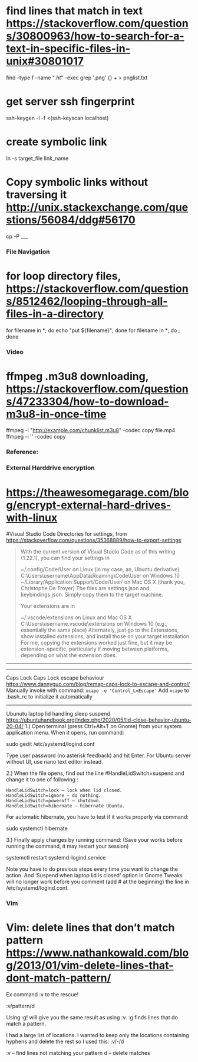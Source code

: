 # find lines that match in text https://stackoverflow.com/questions/30800963/how-to-search-for-a-text-in-specific-files-in-unix#30801017
find -type f -name "*.ht*" -exec grep '.png' {} + > pnglist.txt

# get server ssh fingerprint
ssh-keygen -l -f <(ssh-keyscan localhost)

# create symbolic link
ln -s target_file link_name

# Copy symbolic links without traversing it http://unix.stackexchange.com/questions/56084/ddg#56170
cp -P ___

### File Navigation

# for loop directory files, https://stackoverflow.com/questions/8512462/looping-through-all-files-in-a-directory
for filename in *; do echo "put ${filename}"; done
for filename in *; do ; done


### Video

# ffmpeg .m3u8 downloading, https://stackoverflow.com/questions/47233304/how-to-download-m3u8-in-once-time
ffmpeg -i "http://example.com/chunklist.m3u8" -codec copy file.mp4
ffmpeg -i '' -codec copy

### Reference:

### External Harddrive encryption
# https://theawesomegarage.com/blog/encrypt-external-hard-drives-with-linux

#Visual Studio Code 
Directories for settings, from https://stackoverflow.com/questions/35368889/how-to-export-settings

> With the current version of Visual Studio Code as of this writing (1.22.1), you can find your settings in
> 
> ~/.config/Code/User on Linux (in my case, an, Ubuntu derivative)
> C:\Users\username\AppData\Roaming\Code\User on Windows 10
> ~/Library/Application Support/Code/User/ on Mac OS X (thank you, Christophe De Troyer)
> The files are settings.json and keybindings.json. Simply copy them to the target machine.
> 
> Your extensions are in
> 
> ~/.vscode/extensions on Linux and Mac OS X
> C:\Users\username\.vscode\extensions on Windows 10 (e.g., essentially the same place)
> Alternately, just go to the Extensions, show installed extensions, and install those on your target installation. For me, copying the extensions worked just fine, but it may be extension-specific, particularly if moving between platforms, depending on what the extension does.

---

---

Caps Lock
 Caps Lock escape behaviour https://www.dannyguo.com/blog/remap-caps-lock-to-escape-and-control/
Manually invoke with command: `xcape -e 'Control_L=Escape'`
Add `xcape` to .bash_rc to initialize it automatically

---

Ubunutu laptop lid handling sleep suspend
https://ubuntuhandbook.org/index.php/2020/05/lid-close-behavior-ubuntu-20-04/
1.) Open terminal (press Ctrl+Alt+T on Gnome) from your system application menu. When it opens, run command:

sudo gedit /etc/systemd/logind.conf

Type user password (no asterisk feedback) and hit Enter. For Ubuntu server without UI, use nano text editor instead.

2.) When the file opens, find out the line #HandleLidSwitch=suspend and change it to one of following :

    HandleLidSwitch=lock – lock when lid closed.
    HandleLidSwitch=ignore – do nothing.
    HandleLidSwitch=poweroff – shutdown.
    HandleLidSwitch=hibernate – hibernate Ubuntu.

For automatic hibernate, you have to test if it works properly via command:

sudo systemctl hibernate

3.) Finally apply changes by running command:
(Save your works before running the command, it may restart your session)

systemctl restart systemd-logind.service

Note you have to do previous steps every time you want to change the action. And ‘Suspend when laptop lid is closed‘ option in Gnome Tweaks will no longer work before you comment (add # at the beginning) the line in /etc/systemd/logind.conf.

### Vim
# Vim: delete lines that don’t match pattern https://www.nathankowald.com/blog/2013/01/vim-delete-lines-that-dont-match-pattern/
Ex command :v to the rescue!

:v/pattern/d

Using :g! will give you the same result as using :v.
:g finds lines that do match a pattern.

I had a large list of locations. I wanted to keep only the locations containing hyphens and delete the rest so I used this: :v/-/d

:v – find lines not matching your pattern
d – delete matches
